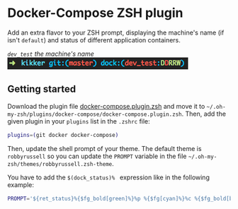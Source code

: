 # Docker-Compose ZSH plugin

Add an extra flavor to your ZSH prompt, displaying the machine's name (if isn't `default`) and status of different application
containers.

*`dev_test` the machine's name*
![Example of display](example-screenshot.png)

## Getting started

Download the plugin file [docker-compose.plugin.zsh](https://raw.githubusercontent.com/sroze/docker-compose-zsh-plugin/master/docker-compose.plugin.zsh) and move it to `~/.oh-my-zsh/plugins/docker-compose/docker-compose.plugin.zsh`. Then, add the given plugin in your `plugins` list in the `.zshrc` file:

```zsh
plugins=(git docker docker-compose)
```

Then, update the shell prompt of your theme. The default theme is `robbyrussell` so you can update the `PROMPT` variable in the file `~/.oh-my-zsh/themes/robbyrussell.zsh-theme`.

You have to add the `$(dock_status)% ` expression like in the following example:

```zsh
PROMPT='${ret_status}%{$fg_bold[green]%}%p %{$fg[cyan]%}%c %{$fg_bold[blue]%}$(git_prompt_info)%{$fg_bold[blue]%} %$(dock_status) % %{$reset_color%}'
```

